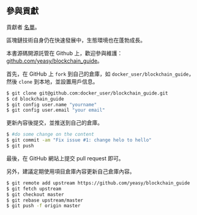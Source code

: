## 參與貢獻
貢獻者 [名單](https://github.com/yeasy/blockchain_guide/graphs/contributors)。

區塊鏈技術自身仍在快速發展中，生態環境也在蓬勃成長。

本書源碼開源託管在 Github 上，歡迎參與維護：[github.com/yeasy/blockchain_guide](https://github.com/yeasy/blockchain_guide)。

首先，在 GitHub 上 `fork` 到自己的倉庫，如 `docker_user/blockchain_guide`，然後 `clone` 到本地，並設置用戶信息。

```sh
$ git clone git@github.com:docker_user/blockchain_guide.git
$ cd blockchain_guide
$ git config user.name "yourname"
$ git config user.email "your email"
```

更新內容後提交，並推送到自己的倉庫。

```sh
$ #do some change on the content
$ git commit -am "Fix issue #1: change helo to hello"
$ git push
```

最後，在 GitHub 網站上提交 pull request 即可。

另外，建議定期使用項目倉庫內容更新自己倉庫內容。
```sh
$ git remote add upstream https://github.com/yeasy/blockchain_guide
$ git fetch upstream
$ git checkout master
$ git rebase upstream/master
$ git push -f origin master
```

